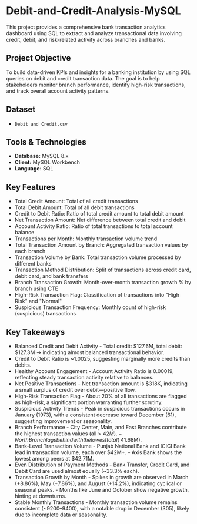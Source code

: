 # Debit-and-Credit-Analysis-MySQL

This project provides a comprehensive bank transaction analytics dashboard using SQL to extract and analyze transactional data involving credit, debit, and risk-related activity across branches and banks.

## Project Objective

To build data-driven KPIs and insights for a banking institution by using SQL queries on debit and credit transaction data. The goal is to help stakeholders monitor branch performance, 
identify high-risk transactions, and track overall account activity patterns.

## Dataset

- `Debit and Credit.csv`

## Tools & Technologies

- **Database:** MySQL 8.x
- **Client:** MySQL Workbench 
- **Language:** SQL

## Key Features
 
- Total Credit Amount: Total of all credit transactions
- Total Debit Amount: Total of all debit transactions
- Credit to Debit Ratio: Ratio of total credit amount to total debit amount
- Net Transaction Amount: Net difference between total credit and debit
- Account Activity Ratio: Ratio of total transactions to total account balance
- Transactions per Month: Monthly transaction volume trend
- Total Transaction Amount by Branch: Aggregated transaction values by each branch
- Transaction Volume by Bank: Total transaction volume processed by different banks
- Transaction Method Distribution: Split of transactions across credit card, debit card, and bank transfers
- Branch Transaction Growth: Month-over-month transaction growth % by branch using CTE
- High-Risk Transaction Flag: Classification of transactions into "High Risk" and "Normal"
- Suspicious Transaction Frequency: Monthly count of high-risk (suspicious) transactions

## Key Takeaways

- Balanced Credit and Debit Activity
      - Total credit: $127.6M, total debit: $127.3M → indicating almost balanced transactional behavior.
- Credit to Debit Ratio is ~1.0025, suggesting marginally more credits than debits.
- Healthy Account Engagement
      - Account Activity Ratio is 0.00019, reflecting steady transaction activity relative to balances.
- Net Positive Transactions
      - Net transaction amount is $318K, indicating a small surplus of credit over debit—positive flow.
- High-Risk Transaction Flag
      - About 20% of all transactions are flagged as high-risk, a significant portion warranting further scrutiny.
- Suspicious Activity Trends
      - Peak in suspicious transactions occurs in January (1973), with a consistent decrease toward December (61), suggesting improvement or seasonality.
- Branch Performance
      - City Center, Main, and East Branches contribute the highest transaction values (all > $42M).
      - North Branch lags behind with the lowest total (~$41.68M).
- Bank-Level Transaction Volume
      - Punjab National Bank and ICICI Bank lead in transaction volume, each over $42M+.
      - Axis Bank shows the lowest among peers at $42.71M.
- Even Distribution of Payment Methods
      - Bank Transfer, Credit Card, and Debit Card are used almost equally (~33.3% each).
- Transaction Growth by Month
      - Spikes in growth are observed in March (+8.86%), May (+7.86%), and August (+14.2%), indicating cyclical or seasonal peaks.
      - Months like June and October show negative growth, hinting at downturns.
- Stable Monthly Transactions
      - Monthly transaction volume remains consistent (~9200–9400), with a notable drop in December (305), likely due to incomplete data or seasonality.
